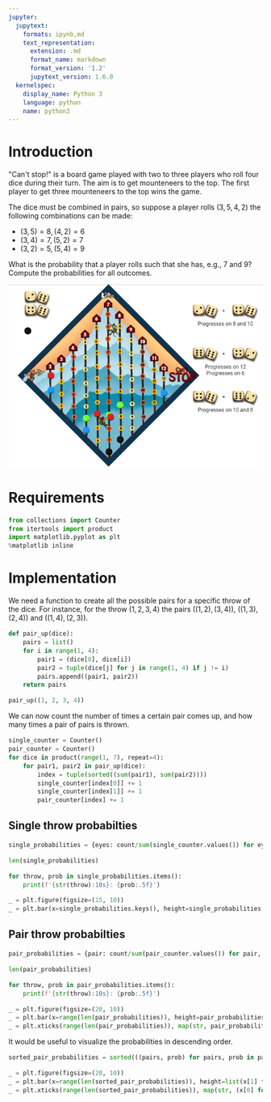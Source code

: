 ```yaml
---
jupyter:
  jupytext:
    formats: ipynb,md
    text_representation:
      extension: .md
      format_name: markdown
      format_version: '1.2'
      jupytext_version: 1.6.0
  kernelspec:
    display_name: Python 3
    language: python
    name: python3
---
```


# Introduction


"Can't stop!" is a board game played with two to three players who roll four dice during their turn.  The aim is to get mounteneers to the top.  The first player to get three mounteneers to the top wins the game.

The dice must be combined in pairs, so suppose a player rolls $(3, 5, 4, 2)$ the following combinations can be made:

* $(3, 5) = 8, (4, 2) = 6$
* $(3, 4) = 7, (5, 2) = 7$
* $(3, 2) = 5, (5, 4) = 9$

What is the probability that a player rolls such that she has, e.g., 7 and 9?  Compute the probabilities for all outcomes.


![Can't stop!](can_not_stop.png)


# Requirements

```python
from collections import Counter
from itertools import product
import matplotlib.pyplot as plt
%matplotlib inline
```

# Implementation


We need a function to create all the possible pairs for a specific throw of the dice.  For instance, for the throw $(1, 2, 3, 4)$ the pairs $((1, 2), (3, 4))$, $((1, 3), (2, 4))$ and $((1, 4), (2, 3))$.

```python
def pair_up(dice):
    pairs = list()
    for i in range(1, 4):
        pair1 = (dice[0], dice[i])
        pair2 = tuple(dice[j] for j in range(1, 4) if j != i)
        pairs.append((pair1, pair2))
    return pairs
```

```python
pair_up((1, 2, 3, 4))
```

We can now count the number of times a certain pair comes up, and how many times a pair of pairs is thrown.

```python
single_counter = Counter()
pair_counter = Counter()
for dice in product(range(1, 7), repeat=4):
    for pair1, pair2 in pair_up(dice):
        index = tuple(sorted((sum(pair1), sum(pair2))))
        single_counter[index[0]] += 1
        single_counter[index[1]] += 1
        pair_counter[index] += 1
```

## Single throw probabilties

```python
single_probabilities = {eyes: count/sum(single_counter.values()) for eyes, count in single_counter.items()}
```

```python
len(single_probabilities)
```

```python
for throw, prob in single_probabilities.items():
    print(f'{str(throw):10s}: {prob:.5f}')
```

```python
_ = plt.figure(figsize=(15, 10))
_ = plt.bar(x=single_probabilities.keys(), height=single_probabilities.values())
```

## Pair throw probabilties

```python
pair_probabilities = {pair: count/sum(pair_counter.values()) for pair, count in pair_counter.items()}
```

```python
len(pair_probabilities)
```

```python
for throw, prob in pair_probabilities.items():
    print(f'{str(throw):10s}: {prob:.5f}')
```

```python
_ = plt.figure(figsize=(20, 10))
_ = plt.bar(x=range(len(pair_probabilities)), height=pair_probabilities.values())
_ = plt.xticks(range(len(pair_probabilities)), map(str, pair_probabilities.keys()), rotation='vertical')
```

It would be useful to visualize the probabilities in descending order.

```python
sorted_pair_probabilities = sorted(((pairs, prob) for pairs, prob in pair_probabilities.items()), key=lambda x: -x[1], )
```

```python
_ = plt.figure(figsize=(20, 10))
_ = plt.bar(x=range(len(sorted_pair_probabilities)), height=list(x[1] for x in sorted_pair_probabilities))
_ = plt.xticks(range(len(sorted_pair_probabilities)), map(str, (x[0] for x in sorted_pair_probabilities)), rotation='vertical')
```
